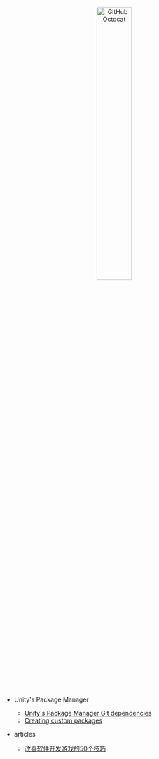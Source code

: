 <p align="center">
  <img alt="GitHub Octocat" src="https://longshilin.com/images/favicon.png" width="40%">
</p>

- Unity's Package Manager
  - [Unity's Package Manager Git dependencies](Packages/Project-Manifest-Git-Dependencies.md)
  - [Creating custom packages](https://docs.unity3d.com/Manual/CustomPackages.html)

- articles
	- [改善软件开发游戏的50个技巧](articles/50-tips-improving-your-software-development-game.md)

